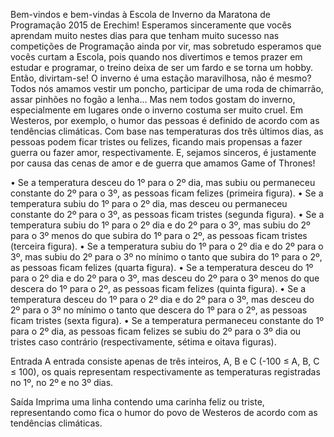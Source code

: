 Bem-vindos e bem-vindas à Escola de Inverno da Maratona de Programação 2015 de Erechim! Esperamos sinceramente que vocês aprendam muito nestes dias para que tenham muito sucesso nas competições de Programação ainda por vir, mas sobretudo esperamos que vocês curtam a Escola, pois quando nos divertimos e temos prazer em estudar e programar, o treino deixa de ser um fardo e se torna um hobby. Então, divirtam-se! O inverno é uma estação maravilhosa, não é mesmo? Todos nós amamos vestir um poncho, participar de uma roda de chimarrão, assar pinhões no fogão a lenha… Mas nem todos gostam do inverno, especialmente em lugares onde o inverno costuma ser muito cruel. Em Westeros, por exemplo, o humor das pessoas é definido de acordo com as tendências climáticas. Com base nas temperaturas dos três últimos dias, as pessoas podem ficar tristes ou felizes, ficando mais propensas a fazer guerra ou fazer amor, respectivamente. E, sejamos sinceros, é justamente por causa das cenas de amor e de guerra que amamos Game of Thrones!

• Se a temperatura desceu do 1º para o 2º dia, mas subiu ou permaneceu constante do 2º para o 3º, as pessoas ficam felizes (primeira figura).
• Se a temperatura subiu do 1º para o 2º dia, mas desceu ou permaneceu constante do 2º para o 3º, as pessoas ficam tristes (segunda figura).
• Se a temperatura subiu do 1º para o 2º dia e do 2º para o 3º, mas subiu do 2º para o 3º menos do que subira do 1º para o 2º, as pessoas ficam tristes (terceira figura).
• Se a temperatura subiu do 1º para o 2º dia e do 2º para o 3º, mas subiu do 2º para o 3º no mínimo o tanto que subira do 1º para o 2º, as pessoas ficam felizes (quarta figura).
• Se a temperatura desceu do 1º para o 2º dia e do 2º para o 3º, mas desceu do 2º para o 3º menos do que descera do 1º para o 2º, as pessoas ficam felizes (quinta figura).
• Se a temperatura desceu do 1º para o 2º dia e do 2º para o 3º, mas desceu do 2º para o 3º no mínimo o tanto que descera do 1º para o 2º, as pessoas ficam tristes (sexta figura).
• Se a temperatura permaneceu constante do 1º para o 2º dia, as pessoas ficam felizes se subiu do 2º para o 3º dia ou tristes caso contrário (respectivamente, sétima e oitava figuras).

Entrada
A entrada consiste apenas de três inteiros, A, B e C (-100 ≤ A, B, C ≤ 100), os quais representam
respectivamente as temperaturas registradas no 1º, no 2º e no 3º dias.

Saída
Imprima uma linha contendo uma carinha feliz ou triste, representando como fica o humor do povo de Westeros de acordo com as tendências climáticas.